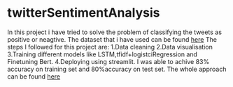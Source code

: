 # twitterSentimentAnalysis
In this project i have tried to solve the problem of classifying the tweets as positive or neagtive.
The dataset that i have used can be found [here](https://www.kaggle.com/kazanova/sentiment140)
The steps I followed for this project are:
  1.Data cleaning
  2.Data visualisation
  3.Training different models like LSTM,tfidf+logistciRegression and Finetuning Bert.
  4.Deploying using streamlit.
I was able to achive 83% accuracy on training set and 80%accuracy on test set.
The whole approach can be found [here](https://www.kaggle.com/aditya01233/twitter)
